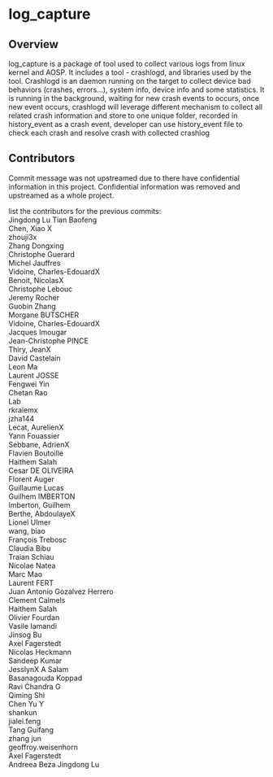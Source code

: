 log_capture
=========

Overview
--------

log_capture is a package of tool used to collect various logs from linux kernel and AOSP. It includes a tool - crashlogd, and libraries used by the tool.
Crashlogd is an daemon running on the target to collect device bad behaviors (crashes, errors...), system info, device info and some statistics. It is running
in the background, waiting for new crash events to occurs, once new event occurs, crashlogd will leverage different mechanism to collect all related crash
information and store to one unique folder, recorded in history_event as a crash event, developer can use history_event file to check each crash and resolve
crash with collected crashlog 


Contributors
------------
Commit message was not upstreamed due to there have confidential information in this project.
Confidential information was removed and upstreamed as a whole project.

list the contributors for the previous commits:  
Jingdong Lu
Tian Baofeng  
Chen, Xiao X  
zhouji3x  
Zhang Dongxing  
Christophe Guerard  
Michel Jauffres  
Vidoine, Charles-EdouardX  
Benoit, NicolasX  
Christophe Lebouc  
Jeremy Rocher  
Guobin Zhang  
Morgane BUTSCHER  
Vidoine, Charles-EdouardX  
Jacques Imougar  
Jean-Christophe PINCE  
Thiry, JeanX  
David Castelain  
Leon Ma  
Laurent JOSSE  
Fengwei Yin  
Chetan Rao  
Lab  
rkraiemx  
jzha144  
Lecat, AurelienX  
Yann Fouassier  
Sebbane, AdrienX  
Flavien Boutoille  
Haithem Salah  
Cesar DE OLIVEIRA  
Florent Auger  
Guillaume Lucas  
Guilhem IMBERTON  
Imberton, Guilhem  
Berthe, AbdoulayeX  
Lionel Ulmer  
wang, biao  
François Trebosc  
Claudia Bibu  
Traian Schiau  
Nicolae Natea  
Marc Mao  
Laurent FERT  
Juan Antonio Gozalvez Herrero  
Clement Calmels  
Haithem Salah  
Olivier Fourdan  
Vasile Iamandi  
Jinsog Bu  
Axel Fagerstedt  
Nicolas Heckmann  
Sandeep Kumar  
JesslynX A Salam  
Basanagouda Koppad  
Ravi Chandra G  
Qiming Shi  
Chen Yu Y  
shankun  
jialei.feng  
Tang Guifang  
zhang jun  
geoffroy.weisenhorn  
Axel Fagerstedt  
Andreea Beza
Jingdong Lu
